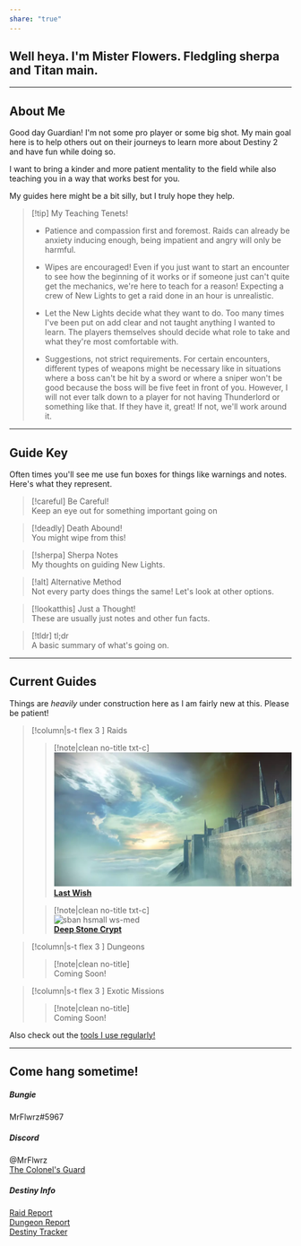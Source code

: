 ```yaml
---  
share: "true"  
---  
```

  
## Well heya. I'm Mister Flowers. Fledgling sherpa and Titan main.  
  
----  
  
## About Me  
  
Good day Guardian! I'm not some pro player or some big shot. My main goal here is to help others out on their journeys to learn more about Destiny 2 and have fun while doing so.  
  
I want to bring a kinder and more patient mentality to the field while also teaching you in a way that works best for you.  
  
My guides here might be a bit silly, but I truly hope they help.  
  
> [!tip] My Teaching Tenets!  
>  
> - Patience and compassion first and foremost. Raids can already be anxiety inducing enough, being impatient and angry will only be harmful.  
>  
> - Wipes are encouraged! Even if you just want to start an encounter to see how the beginning of it works or if someone just can't quite get the mechanics, we're here to teach for a reason! Expecting a crew of New Lights to get a raid done in an hour is unrealistic.  
>  
> - Let the New Lights decide what they want to do. Too many times I've been put on add clear and not taught anything I wanted to learn. The players themselves should decide what role to take and what they're most comfortable with.  
>  
> - Suggestions, not strict requirements. For certain encounters, different types of weapons might be necessary like in situations where a boss can't be hit by a sword or where a sniper won't be good because the boss will be five feet in front of you. However, I will not ever talk down to a player for not having Thunderlord or something like that. If they have it, great! If not, we'll work around it.  
  
---  
  
## Guide Key  
  
Often times you'll see me use fun boxes for things like warnings and notes. Here's what they represent.  
  
  
> [!careful] Be Careful!  
> Keep an eye out for something important going on  
  
> [!deadly] Death Abound!  
> You might wipe from this!  
  
> [!sherpa] Sherpa Notes  
> My thoughts on guiding New Lights.  
  
> [!alt] Alternative Method  
> Not every party does things the same! Let's look at other options.  
  
> [!lookatthis] Just a Thought!  
> These are usually just notes and other fun facts.  
  
> [!tldr] tl;dr  
> A basic summary of what's going on.  
  
----  
  
## Current Guides  
  
Things are *heavily* under construction here as I am fairly new at this. Please be patient!  
  
> [!column|s-t flex 3 ] Raids  
>  
> > [!note|clean no-title txt-c]  
> > ![sban hsmall ws-med](./assets/img/LW-DC-Banner.webp)  
> > **[Last Wish](./Raids/Last%20Wish/0%20-%20Intro%20to%20Last%20Wish.md)**  
>  
> > [!note|clean no-title txt-c]  
> > ![sban hsmall ws-med](Attachments/DSC%20Images/DSC-Banner.webp)  
> > **[Deep Stone Crypt](./Raids/Deep%20Stone%20Crypt/0.%20Intro%20to%20Deep%20Stone%20Crypt.md)**  
  
> [!column|s-t flex 3 ] Dungeons  
>  
> > [!note|clean no-title]  
> > Coming Soon!  
  
> [!column|s-t flex 3 ] Exotic Missions  
>  
> > [!note|clean no-title]  
> > Coming Soon!  
  
Also check out the [tools I use regularly!](./Useful%20Tools.md)  
  
---  
  
## Come hang sometime!  
  
##### Bungie  
  
 MrFlwrz\#5967  
  
##### Discord  
  
@MrFlwrz  
 [The Colonel's Guard](https://discord.com/invite/SJujZm2WDw)  
  
##### Destiny Info  
  
[Raid Report](https://raid.report/pc/4611686018491494988)  
[Dungeon Report](https://dungeon.report/pc/4611686018491494988)  
[Destiny Tracker](https://destinytracker.com/destiny-2/profile/bungie/4611686018491494988/overview)  
